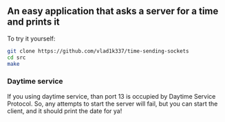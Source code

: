 ## An easy application that asks a server for a time and prints it

To try it yourself:

```bash
git clone https://github.com/vlad1k337/time-sending-sockets
cd src 
make
```
### Daytime service 
If you using daytime service, than port 13 is occupied by Daytime Service Protocol. 
So, any attempts to start the server will fail, but you can start the client, and it should print the date for ya!  
